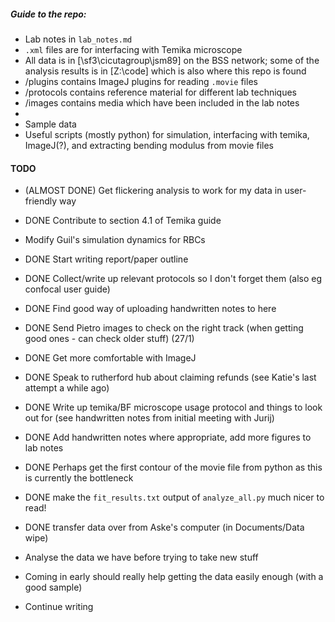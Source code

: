 ##### Guide to the repo:
- Lab notes in `lab_notes.md`
- `.xml` files are for interfacing with Temika microscope
- All data is in [\\sf3\cicutagroup\jsm89] on the BSS network; some of the analysis results is in [Z:\code] which is also where this repo is found
- /plugins contains ImageJ plugins for reading `.movie` files
- /protocols contains reference material for different lab techniques
- /images contains media which have been included in the lab notes
- 
- Sample data
- Useful scripts (mostly python) for simulation, interfacing with temika, ImageJ(?), and extracting bending modulus from movie files


#### TODO
- (ALMOST DONE) Get flickering analysis to work for my data in user-friendly way
- DONE Contribute to section 4.1 of Temika guide
- Modify Guil's simulation dynamics for RBCs
- DONE Start writing report/paper outline
- DONE Collect/write up relevant protocols so I don't forget them (also eg confocal user guide)
- DONE Find good way of uploading handwritten notes to here

- DONE Send Pietro images to check on the right track (when getting good ones - can check older stuff) (27/1)
- DONE Get more comfortable with ImageJ
- DONE Speak to rutherford hub about claiming refunds (see Katie's last attempt a while ago) 
- DONE Write up temika/BF microscope usage protocol and things to look out for (see handwritten notes from initial meeting with Jurij)

- DONE Add handwritten notes where appropriate, add more figures to lab notes
- DONE Perhaps get the first contour of the movie file from python as this is currently the bottleneck
- DONE make the `fit_results.txt` output of `analyze_all.py` much nicer to read!
- DONE transfer data over from Aske's computer (in Documents/Data wipe)


- Analyse the data we have before trying to take new stuff
- Coming in early should really help getting the data easily enough (with a good sample)
- Continue writing
